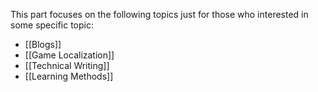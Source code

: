 This part focuses on the following topics just for those who interested in some specific topic:

- [[Blogs]]
- [[Game Localization]]
- [[Technical Writing]]
- [[Learning Methods]]